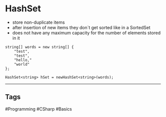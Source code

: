 # HashSet

- store non-duplicate items
- after insertion of new items they don`t get sorted like in a SortedSet
- does not have any maximum capacity for the number of elements stored in it
```
string[] words = new string[] { 
	"test",
	"test",
	"hello,"
	"world"
};

HashSet<string> hSet = newHashSet<string>(words);
```

***

## Tags

#Programming #CSharp #Basics